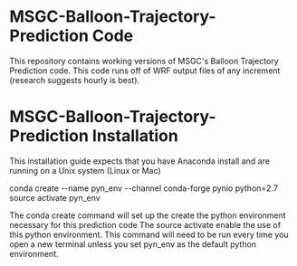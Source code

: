 # MSGC-Balloon-Trajectory-Prediction Code
This repository contains working versions of MSGC's Balloon Trajectory Prediction code. This code runs off of WRF output files of any increment (research suggests hourly is best). 


# MSGC-Balloon-Trajectory-Prediction Installation

This installation guide expects that you have Anaconda install and are running on a Unix system (Linux or Mac)

conda create --name pyn_env --channel conda-forge pynio python=2.7
source activate pyn_env


The conda create command will set up the create the python environment necessary for this prediction code
The source activate enable the use of this python environment. This command will need to be run every time you open a new terminal unless you set pyn_env as the default python environment.










